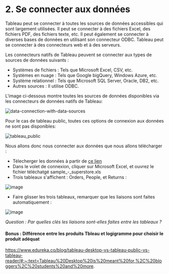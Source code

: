 # 2. Se connecter aux données 
Tableau peut se connecter à toutes les sources de données accessibles qui sont largement utilisées. Il peut se connecter à des fichiers Excel, des fichiers PDF, des fichiers texte, etc. Il peut également se connecter à diverses bases de données en utilisant son connecteur ODBC. Tableau peut se connecter à des connecteurs web et à des serveurs.

Les connecteurs natifs de Tableau peuvent se connecter aux types de sources de données suivants :

* Systèmes de fichiers : Tels que Microsoft Excel, CSV, etc.
* Systèmes en nuage : Tels que Google bigQuery, Windows Azure, etc.
* Système relationnel : Tels que Microsoft SQL Server, Oracle, DB2, etc.
* Autres sources : Il utilise ODBC.

L'image ci-dessous montre toutes les sources de données disponibles via les connecteurs de données natifs de Tableau:

![data-connection-with-data-sources](https://user-images.githubusercontent.com/73080397/203032265-e8ef04c8-9841-471a-996a-78ec92c1eec2.png)


Pour le cas de tableau public, toutes ces options de connexion aux données ne sont pas disponibles:

![tableau_public](https://user-images.githubusercontent.com/73080397/203034907-a4865d32-27ca-47ce-874d-af531bd679a3.PNG)


Nous allons donc nous connecter aux données que nous allons télécharger : 
* Télecherger les données à partir de [ce lien](https://public.tableau.com/app/sample-data/sample_-_superstore.xls)
* Dans le volet de connexion, cliquer sur Microsoft Excel, et ouvrez le fichier téléchatgé sample_-_superstore.xls
* Trois tableaux s'affichent : Orders, People, et Returns :

![image](https://user-images.githubusercontent.com/73080397/203958839-778e664c-ca8a-4738-9b3d-98f96c9ecd5a.png)

* Faire glisser les trois tableaux, remarquer que les liaisons sont faites automatiquement :

![image](https://user-images.githubusercontent.com/73080397/203960203-b20460d7-c0b9-4f98-849f-aa913bab576b.png)

*Question : Par quelles clés les liaisons sont-elles faites entre les tableaux ?* 

#### Bonus : Différence entre  les produits Tbleau et logigramme pour choisir le produit adéquat
https://www.edureka.co/blog/tableau-desktop-vs-tableau-public-vs-tableau-reader/#:~:text=Tableau%20Desktop%20is%20meant%20for,%2C%20bloggers%2C%20students%20and%20more. 
